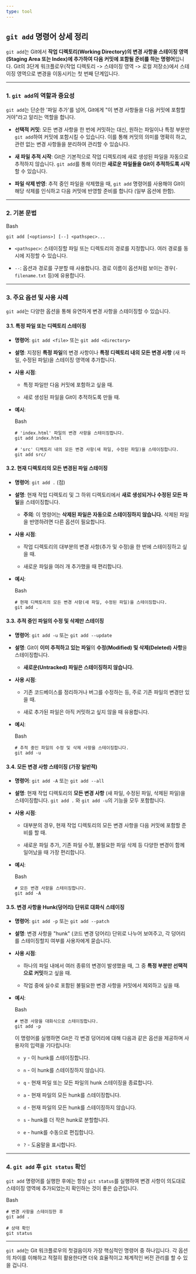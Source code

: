 ```yaml
---
type: tool
---
```

## `git add` 명령어 상세 정리

`git add`는 Git에서 **작업 디렉토리(Working Directory)의 변경 사항을 스테이징 영역(Staging Area 또는 Index)에 추가하여 다음 커밋에 포함될 준비를 하는 명령어**입니다. Git의 3단계 워크플로우(작업 디렉토리 -> 스테이징 영역 -> 로컬 저장소)에서 스테이징 영역으로 변경을 이동시키는 첫 번째 단계입니다.

---

### 1. `git add`의 역할과 중요성

`git add`는 단순한 '파일 추가'를 넘어, Git에게 "이 변경 사항들을 다음 커밋에 포함할 거야"라고 알리는 역할을 합니다.

- **선택적 커밋**: 모든 변경 사항을 한 번에 커밋하는 대신, 원하는 파일이나 특정 부분만 `git add`하여 커밋에 포함시킬 수 있습니다. 이를 통해 커밋의 의미를 명확히 하고, 관련 없는 변경 사항들을 분리하여 관리할 수 있습니다.
    
- **새 파일 추적 시작**: Git은 기본적으로 작업 디렉토리에 새로 생성된 파일을 자동으로 추적하지 않습니다. `git add`를 통해 이러한 **새로운 파일들을 Git이 추적하도록 시작**할 수 있습니다.
    
- **파일 삭제 반영**: 추적 중인 파일을 삭제했을 때, `git add` 명령어를 사용해야 Git이 해당 삭제를 인식하고 다음 커밋에 반영할 준비를 합니다 (일부 옵션에 한함).
    

---

### 2. 기본 문법

Bash

```
git add [<options>] [--] <pathspec>...
```

- `<pathspec>`: 스테이징할 파일 또는 디렉토리의 경로를 지정합니다. 여러 경로를 동시에 지정할 수 있습니다.
    
- `--`: 옵션과 경로를 구분할 때 사용합니다. 경로 이름이 옵션처럼 보이는 경우(`-filename.txt` 등)에 유용합니다.
    

---

### 3. 주요 옵션 및 사용 사례

`git add`는 다양한 옵션을 통해 유연하게 변경 사항을 스테이징할 수 있습니다.

#### 3.1. 특정 파일 또는 디렉토리 스테이징

- **명령어**: `git add <file>` 또는 `git add <directory>`
    
- **설명**: 지정된 **특정 파일**의 변경 사항이나 **특정 디렉토리 내의 모든 변경 사항** (새 파일, 수정된 파일)을 스테이징 영역에 추가합니다.
    
- **사용 시점**:
    
    - 특정 파일만 다음 커밋에 포함하고 싶을 때.
        
    - 새로 생성된 파일을 Git이 추적하도록 만들 때.
        
- **예시**:
    
    Bash
    
    ```
    # 'index.html' 파일의 변경 사항을 스테이징합니다.
    git add index.html
    
    # 'src' 디렉토리 내의 모든 변경 사항(새 파일, 수정된 파일)을 스테이징합니다.
    git add src/
    ```
    

#### 3.2. 현재 디렉토리의 모든 변경된 파일 스테이징

- **명령어**: `git add .` (점)
    
- **설명**: 현재 작업 디렉토리 및 그 하위 디렉토리에서 **새로 생성되거나 수정된 모든 파일**을 스테이징합니다.
    
    - **주의**: 이 명령어는 **삭제된 파일은 자동으로 스테이징하지 않습니다.** 삭제된 파일을 반영하려면 다른 옵션이 필요합니다.
        
- **사용 시점**:
    
    - 작업 디렉토리의 대부분의 변경 사항(추가 및 수정)을 한 번에 스테이징하고 싶을 때.
        
    - 새로운 파일을 여러 개 추가했을 때 편리합니다.
        
- **예시**:
    
    Bash
    
    ```
    # 현재 디렉토리의 모든 변경 사항(새 파일, 수정된 파일)을 스테이징합니다.
    git add .
    ```
    

#### 3.3. 추적 중인 파일의 수정 및 삭제만 스테이징

- **명령어**: `git add -u` 또는 `git add --update`
    
- **설명**: Git이 **이미 추적하고 있는 파일**의 **수정(Modified) 및 삭제(Deleted) 사항**을 스테이징합니다.
    
    - **새로운(Untracked) 파일은 스테이징하지 않습니다.**
        
- **사용 시점**:
    
    - 기존 코드베이스를 정리하거나 버그를 수정하는 등, 주로 기존 파일의 변경만 있을 때.
        
    - 새로 추가된 파일은 아직 커밋하고 싶지 않을 때 유용합니다.
        
- **예시**:
    
    Bash
    
    ```
    # 추적 중인 파일의 수정 및 삭제 사항을 스테이징합니다.
    git add -u
    ```
    

#### 3.4. 모든 변경 사항 스테이징 (가장 일반적)

- **명령어**: `git add -A` 또는 `git add --all`
    
- **설명**: 현재 작업 디렉토리의 **모든 변경 사항** (새 파일, 수정된 파일, 삭제된 파일)을 스테이징합니다. `git add .` 와 `git add -u`의 기능을 모두 포함합니다.
    
- **사용 시점**:
    
    - 대부분의 경우, 현재 작업 디렉토리의 모든 변경 사항을 다음 커밋에 포함할 준비를 할 때.
        
    - 새로운 파일 추가, 기존 파일 수정, 불필요한 파일 삭제 등 다양한 변경이 함께 일어났을 때 가장 편리합니다.
        
- **예시**:
    
    Bash
    
    ```
    # 모든 변경 사항을 스테이징합니다.
    git add -A
    ```
    

#### 3.5. 변경 사항을 Hunk(덩어리) 단위로 대화식 스테이징

- **명령어**: `git add -p` 또는 `git add --patch`
    
- **설명**: 변경 사항을 "hunk" (코드 변경 덩어리) 단위로 나누어 보여주고, 각 덩어리를 스테이징할지 여부를 사용자에게 묻습니다.
    
- **사용 시점**:
    
    - 하나의 파일 내에서 여러 종류의 변경이 발생했을 때, 그 중 **특정 부분만 선택적으로 커밋**하고 싶을 때.
        
    - 작업 중에 실수로 포함된 불필요한 변경 사항을 커밋에서 제외하고 싶을 때.
        
- **예시**:
    
    Bash
    
    ```
    # 변경 사항을 대화식으로 스테이징합니다.
    git add -p
    ```
    
    이 명령어를 실행하면 Git은 각 변경 덩어리에 대해 다음과 같은 옵션을 제공하며 사용자의 입력을 기다립니다:
    
    - `y` - 이 hunk를 스테이징합니다.
        
    - `n` - 이 hunk를 스테이징하지 않습니다.
        
    - `q` - 현재 파일 또는 모든 파일의 hunk 스테이징을 종료합니다.
        
    - `a` - 현재 파일의 모든 hunk를 스테이징합니다.
        
    - `d` - 현재 파일의 모든 hunk를 스테이징하지 않습니다.
        
    - `s` - hunk를 더 작은 hunk로 분할합니다.
        
    - `e` - hunk를 수동으로 편집합니다.
        
    - `?` - 도움말을 표시합니다.
        

---

### 4. `git add` 후 `git status` 확인

`git add` 명령어를 실행한 후에는 항상 `git status`를 실행하여 변경 사항이 의도대로 스테이징 영역에 추가되었는지 확인하는 것이 좋은 습관입니다.

Bash

```
# 변경 사항을 스테이징한 후
git add .

# 상태 확인
git status
```

---

`git add`는 Git 워크플로우의 첫걸음이자 가장 핵심적인 명령어 중 하나입니다. 각 옵션의 차이를 이해하고 적절히 활용한다면 더욱 효율적이고 체계적인 버전 관리를 할 수 있을 겁니다.